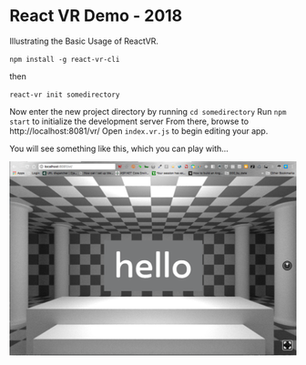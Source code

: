 # React VR Demo - 2018

Illustrating the Basic Usage of ReactVR.

`npm install -g react-vr-cli`

then

`react-vr init somedirectory`


Now enter the new project directory by running `cd somedirectory`
Run `npm start` to initialize the development server
From there, browse to http://localhost:8081/vr/
Open `index.vr.js` to begin editing your app.

You will see something like this, which you can play with...

 ![Default ReactVR Screen](images/it_works.png)



